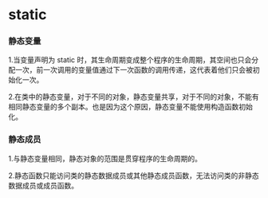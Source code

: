 # static
### 静态变量
1.当变量声明为 static 时，其生命周期变成整个程序的生命周期，其空间也只会分配一次，前一次调用的变量值通过下一次函数的调用传递，这代表着他们只会被初始化一次。

2.在类中的静态变量，对于不同的对象，静态变量共享，对于不同的对象，不能有相同静态变量的多个副本。也是因为这个原因，静态变量不能使用构造函数初始化。

### 静态成员
1.与静态变量相同，静态对象的范围是贯穿程序的生命周期的。

2.静态函数只能访问类的静态数据成员或其他静态成员函数，无法访问类的非静态数据成员或成员函数。